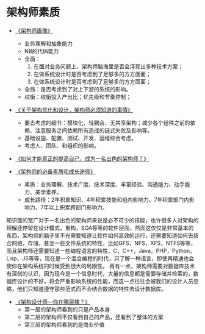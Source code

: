 # 架构师素质
- [《架构师画像》](http://hellojava.info/?p=430)
    - 业务理解和抽象能力
    - NB的代码能力
    - 全面：
        1. 在面对业务问题上，架构师脑海里是否会浮现出多种技术方案；
        2. 在做系统设计时是否考虑到了足够多的方方面面；
        3. 在做系统设计时是否考虑到了足够多的方方面面；
    - 全局：是否考虑到了对上下游的系统的影响。
    - 权衡：权衡投入产出比；优先级和节奏控制；

- [《关于架构优化和设计，架构师必须知道的事情》](http://www.infoq.com/cn/articles/architecture-optimization-and-design-the-architect-must-know)
    - 要去考虑的细节：模块化、轻耦合、无共享架构；减少各个组件之前的依赖、注意服务之间依赖所有造成的链式失败及影响等。
    - 基础设施、配置、测试、开发、运维综合考虑。
    - 考虑人、团队、和组织的影响。

- [《如何才能真正的提高自己，成为一名出色的架构师？》](https://www.zhihu.com/question/19841397)
- [《架构师的必备素质和成长途径》](https://blog.csdn.net/sanbingyutuoniao123/article/details/54144129)
    - 素质：业务理解、技术广度、技术深度、丰富经验、沟通能力、动手能力、美学素养。
    - 成长路径：2年积累知识、4年积累技能和组内影响力、7年积累部门内影响力、7年以上积累跨部门影响力。
    
知识面的宽广对于一名出色的架构师来说是必不可少的技能，也许很多人对架构的理解还停留在设计模式，重构，SOA等等的软件层面，然而这仅仅是非常基本的东西，架构师的脑子里不光需要知道让软件如何高效的运行，还需要知道如何去结合网络，存储，甚至一些文件系统的特性，比如GFS，NFS，XFS，NTFS等等，而且架构师还需要知道一些编程语言的特性，C，C++，Java，PHP，Python，Lisp，JS等等，现在是一个混合编程的时代，只了解一种语言，即使再精通也会使你在架构系统的时候受到很大的局限性。       再有一点，架构师需要对数据库技术有深刻的认识，因为现今是一个信息时代，大量的信息都是需要存储并检索的，数据库设计的不好，将会严重影响系统的性能，而这一点往往会被我们的设计人员忽略，他们只知道遵守那些范式而不会结合数据的特性去设计数据库。

- [《架构设计师—你在哪层楼？》](http://blog.51cto.com/frankfan/1248401)
    - 第一层的架构师看到的只是产品本身
    - 第二层的架构师不仅看到自己的产品，还看到了整体的方案
    - 第三层的架构师看到的是商业价值

